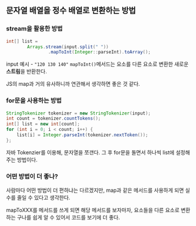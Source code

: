 ## 문자열 배열을 정수 배열로 변환하는 방법
### stream을 활용한 방법
```java
int[] list = 
        Arrays.stream(input.split(" "))
                .mapToInt(Integer::parseInt).toArray();
```
input 예시 - `"120 130 140"`
`mapToInt()`메서드는 요소를 다른 요소로 변환한 새로운 **스트림**을 반환한다.

JS의 map과 거의 유사하니까 연관해서 생각하면 좋은 것 같다.

### for문을 사용하는 방법
```java
StringTokenizer tokenizer = new StringTokenizer(input);
int count = tokenizer.countTokens();
int[] list = new int[count];
for (int i = 0; i < count; i++) {
    list[i] = Integer.parseInt(tokenizer.nextToken());
};
```
자바 Tokenzier를 이용해, 문자열을 쪼갠다. 그 후 for문을 돌면서 하나씩 list에 설정해주는 방법이다.

### 어떤 방법이 더 좋나?
사람마다 어떤 방법이 더 편하냐는 다르겠지만, map과 같은 메서드를 사용하게 되면 실수를 줄일 수 있다고 생각한다.

mapToXXX를 메서드를 쓰게 되면 해당 메서드를 보자마자, 요소들을 다른 요소로 변환하는 구나를 쉽게 알 수 있어서 코드를 보기에 더 좋다.
